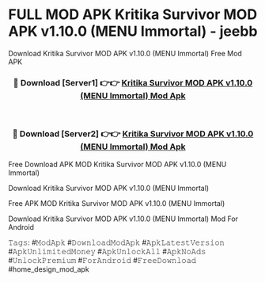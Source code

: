 # FULL MOD APK Kritika Survivor MOD APK v1.10.0 (MENU Immortal) - jeebb
Download Kritika Survivor MOD APK v1.10.0 (MENU Immortal) Free Mod APK

<div align="center">
<h3>🔴 Download [Server1] 👉👉 <a href="https://apk-comot.site?title=Kritika_Survivor_MOD_APK_v1.10.0_(MENU_Immortal)">Kritika Survivor MOD APK v1.10.0 (MENU Immortal) Mod Apk</a></h3><br>

<h3>🔴 Download [Server2] 👉👉 <a href="https://apk-comot.site?title=Kritika_Survivor_MOD_APK_v1.10.0_(MENU_Immortal)">Kritika Survivor MOD APK v1.10.0 (MENU Immortal) Mod Apk</a></h3>
</div>


Free Download APK MOD Kritika Survivor MOD APK v1.10.0 (MENU Immortal)

Download Kritika Survivor MOD APK v1.10.0 (MENU Immortal) 

Free APK MOD Kritika Survivor MOD APK v1.10.0 (MENU Immortal) 

Download Kritika Survivor MOD APK v1.10.0 (MENU Immortal) Mod For Android

𝚃𝚊𝚐𝚜: #𝙼𝚘𝚍𝙰𝚙𝚔 #𝙳𝚘𝚠𝚗𝚕𝚘𝚊𝚍𝙼𝚘𝚍𝙰𝚙𝚔 #𝙰𝚙𝚔𝙻𝚊𝚝𝚎𝚜𝚝𝚅𝚎𝚛𝚜𝚒𝚘𝚗 #𝙰𝚙𝚔𝚄𝚗𝚕𝚒𝚖𝚒𝚝𝚎𝚍𝙼𝚘𝚗𝚎𝚢 #𝙰𝚙𝚔𝚄𝚗𝚕𝚘𝚌𝚔𝙰𝚕𝚕 #𝙰𝚙𝚔𝙽𝚘𝙰𝚍𝚜 #𝚄𝚗𝚕𝚘𝚌𝚔𝙿𝚛𝚎𝚖𝚒𝚞𝚖 #𝙵𝚘𝚛𝙰𝚗𝚍𝚛𝚘𝚒𝚍 #𝙵𝚛𝚎𝚎𝙳𝚘𝚠𝚗𝚕𝚘𝚊𝚍 #home_design_mod_apk